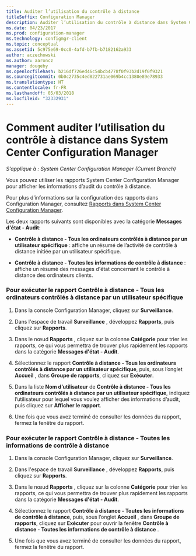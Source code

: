 ```yaml
---
title: Auditer l’utilisation du contrôle à distance
titleSuffix: Configuration Manager
description: Auditer l’utilisation du contrôle à distance dans System Center Configuration Manager.
ms.date: 04/23/2017
ms.prod: configuration-manager
ms.technology: configmgr-client
ms.topic: conceptual
ms.assetid: 5c975e69-0cc0-4afd-b7fb-b7182162a933
author: aczechowski
ms.author: aaroncz
manager: dougeby
ms.openlocfilehash: b216df726ed46c54bcb4778f0f93b2d19f0f9321
ms.sourcegitcommit: 0b0c2735c4ed822731ae069b4cc1380e89e78933
ms.translationtype: HT
ms.contentlocale: fr-FR
ms.lasthandoff: 05/03/2018
ms.locfileid: "32332931"
---
```

# <a name="how-to-audit-remote-control-usage-in-system-center-configuration-manager"></a>Comment auditer l’utilisation du contrôle à distance dans System Center Configuration Manager

*S’applique à : System Center Configuration Manager (Current Branch)*

Vous pouvez utiliser les rapports System Center Configuration Manager pour afficher les informations d’audit du contrôle à distance.  

 Pour plus d’informations sur la configuration des rapports dans Configuration Manager, consultez [Rapports dans System Center Configuration Manager](../../../../core/servers/manage/reporting.md).  

 Les deux rapports suivants sont disponibles avec la catégorie **Messages d'état - Audit**:  

-   **Contrôle à distance - Tous les ordinateurs contrôlés à distance par un utilisateur spécifique** : affiche un résumé de l’activité de contrôle à distance initiée par un utilisateur spécifique.  

-   **Contrôle à distance - Toutes les informations de contrôle à distance** : affiche un résumé des messages d'état concernant le contrôle à distance des ordinateurs clients.  

### <a name="to-run-the-report-remote-control---all-computers-remote-controlled-by-a-specific-user"></a>Pour exécuter le rapport Contrôle à distance - Tous les ordinateurs contrôlés à distance par un utilisateur spécifique  

1.  Dans la console Configuration Manager, cliquez sur **Surveillance**.  

2.  Dans l'espace de travail **Surveillance** , développez **Rapports**, puis cliquez sur **Rapports**.  

3.  Dans le nœud **Rapports** , cliquez sur la colonne **Catégorie** pour trier les rapports, ce qui vous permettra de trouver plus rapidement les rapports dans la catégorie **Messages d'état - Audit**.  

4.  Sélectionnez le rapport **Contrôle à distance - Tous les ordinateurs contrôlés à distance par un utilisateur spécifique**, puis, sous l’onglet **Accueil** , dans **Groupe de rapports**, cliquez sur **Exécuter**.  

5.  Dans la liste **Nom d’utilisateur** de **Contrôle à distance - Tous les ordinateurs contrôlés à distance par un utilisateur spécifique**, indiquez l’utilisateur pour lequel vous voulez afficher des informations d’audit, puis cliquez sur **Afficher le rapport**.  

6.  Une fois que vous avez terminé de consulter les données du rapport, fermez la fenêtre du rapport.  

### <a name="to-run-the-report-remote-control---all-remote-control-information"></a>Pour exécuter le rapport Contrôle à distance - Toutes les informations de contrôle à distance  

1.  Dans la console Configuration Manager, cliquez sur **Surveillance**.  

2.  Dans l'espace de travail **Surveillance** , développez **Rapports**, puis cliquez sur **Rapports**.  

3.  Dans le nœud **Rapports** , cliquez sur la colonne **Catégorie** pour trier les rapports, ce qui vous permettra de trouver plus rapidement les rapports dans la catégorie **Messages d'état - Audit**.  

4.  Sélectionnez le rapport **Contrôle à distance - Toutes les informations de contrôle à distance**, puis, sous l’onglet **Accueil** , dans **Groupe de rapports**, cliquez sur **Exécuter** pour ouvrir la fenêtre **Contrôle à distance - Toutes les informations de contrôle à distance** .  

5.  Une fois que vous avez terminé de consulter les données du rapport, fermez la fenêtre du rapport.  
